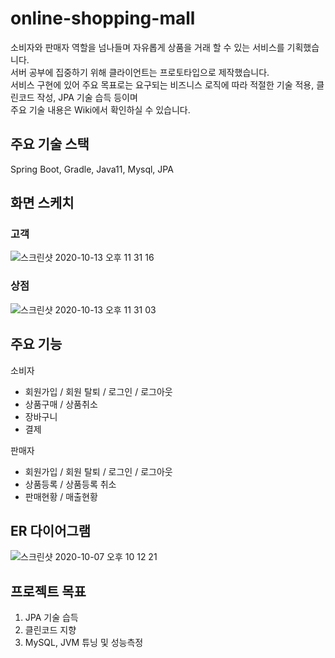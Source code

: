 # online-shopping-mall
소비자와 판매자 역할을 넘나들며 자유롭게 상품을 거래 할 수 있는 서비스를 기획했습니다.  
서버 공부에 집중하기 위해 클라이언트는 프로토타입으로 제작했습니다.  
서비스 구현에 있어 주요 목표로는 요구되는 비즈니스 로직에 따라 적절한 기술 적용, 클린코드 작성, JPA 기술 습득 등이며  
주요 기술 내용은 Wiki에서 확인하실 수 있습니다.

## 주요 기술 스택
Spring Boot, Gradle, Java11, Mysql, JPA

## 화면 스케치
### 고객
![스크린샷 2020-10-13 오후 11 31 16](https://user-images.githubusercontent.com/30804139/95874823-48b09480-0dac-11eb-9210-a7263ee0ac9c.png)
### 상점
![스크린샷 2020-10-13 오후 11 31 03](https://user-images.githubusercontent.com/30804139/95874832-4b12ee80-0dac-11eb-9d9d-7616fb1917ee.png)

## 주요 기능
소비자
- 회원가입 / 회원 탈퇴 / 로그인 / 로그아웃
- 상품구매 / 상품취소
- 장바구니
- 결제

판매자
- 회원가입 / 회원 탈퇴 / 로그인 / 로그아웃
- 상품등록 / 상품등록 취소
- 판매현황 / 매출현황

## ER 다이어그램
![스크린샷 2020-10-07 오후 10 12 21](https://user-images.githubusercontent.com/30804139/95336348-8bc1c200-08eb-11eb-9f28-f686b49bf918.png)

## 프로젝트 목표
1. JPA 기술 습득
2. 클린코드 지향
3. MySQL, JVM 튜닝 및 성능측정
